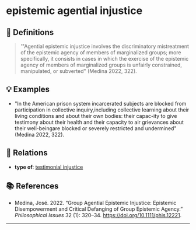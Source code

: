 # epistemic agential injustice

## 📖 Definitions

> '"Agential epistemic injustice involves the discriminatory mistreatment of the epistemic agency of members of marginalized groups; more specifically, it consists in cases in which the exercise of the epistemic agency of members of marginalized groups is unfairly constrained, manipulated, or subverted" (Medina 2022, 322).

## 💡 Examples

- "In the American prison system incarcerated subjects are blocked from participation in collective inquiry,including collective learning about their living conditions and about their own bodies: their capac-ity to give testimony about their health and their capacity to air grievances about their well-beingare blocked or severely restricted and undermined" (Medina 2022, 322).

## 🔗 Relations

- **type of**: [testimonial injustice](./testimonial-injustice.md)

## 📚 References

- Medina, José. 2022. “Group Agential Epistemic Injustice: Epistemic Disempowerment and Critical Defanging of Group Epistemic Agency.” _Philosophical Issues_ 32 (1): 320–34. https://doi.org/10.1111/phis.12221.


---

<script src="https://giscus.app/client.js"
                data-repo="natesheehan/conceptcartography"
                data-repo-id="R_kgDOPB5QiQ"
                data-category="General"
                data-category-id="DIC_kwDOPB5Qic4CsAxd"
                data-mapping="pathname"
                data-strict="0"
                data-reactions-enabled="1"
                data-emit-metadata="0"
                data-input-position="bottom"
                data-theme="catppuccin_mocha"
                data-lang="en"
                crossorigin="anonymous"
                async>
        </script>
        
